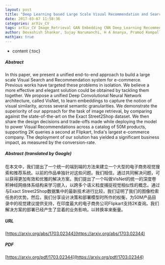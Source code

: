 ```yaml
---
layout: post
title: "Deep Learning based Large Scale Visual Recommendation and Search for E-Commerce"
date: 2017-03-07 11:58:36
categories: arXiv_CV
tags: arXiv_CV Image_Retrieval GAN Embedding CNN Deep_Learning Recommendation
author: Devashish Shankar, Sujay Narumanchi, H A Ananya, Pramod Kompalli, Krishnendu Chaudhury
mathjax: true
---
```


* content
{:toc}

##### Abstract
In this paper, we present a unified end-to-end approach to build a large scale Visual Search and Recommendation system for e-commerce. Previous works have targeted these problems in isolation. We believe a more effective and elegant solution could be obtained by tackling them together. We propose a unified Deep Convolutional Neural Network architecture, called VisNet, to learn embeddings to capture the notion of visual similarity, across several semantic granularities. We demonstrate the superiority of our approach for the task of image retrieval, by comparing against the state-of-the-art on the Exact Street2Shop dataset. We then share the design decisions and trade-offs made while deploying the model to power Visual Recommendations across a catalog of 50M products, supporting 2K queries a second at Flipkart, India's largest e-commerce company. The deployment of our solution has yielded a significant business impact, as measured by the conversion-rate.

##### Abstract (translated by Google)
在本文中，我们提出了一个统一的端到端的方法来建立一个大型的电子商务视觉搜索和推荐系统。以前的作品单独针对这些问题。我们相信，通过共同解决问题，可以获得更加有效和优雅的解决方案。我们提出了一个叫做VisNet的统一的深度卷积神经网络体系结构来学习嵌入，以跨多个语义粒度捕捉视觉相似性的概念。通过与Exact Street2Shop数据集中的最新技术进行比较，我们证明了我们的图像检索任务的优势。然后，我们分享设计决策和部署模型时所作的权衡，为50M产品目录中的视觉建议提供支持，在印度最大的电子商务公司Flipkart支持2K查询。我们解决方案的部署已经产生了显着的业务影响，以转换率来衡量。

##### URL
[https://arxiv.org/abs/1703.02344](https://arxiv.org/abs/1703.02344)

##### PDF
[https://arxiv.org/pdf/1703.02344](https://arxiv.org/pdf/1703.02344)

